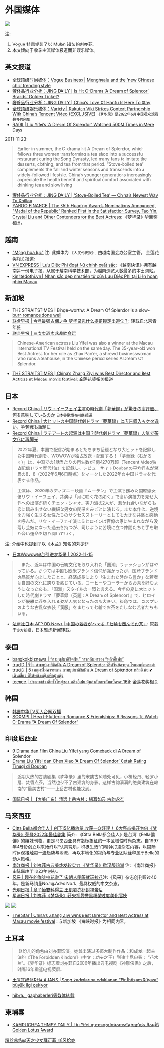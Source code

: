 # 外国媒体


![](/image/discuss/haiwai.jpg)

注: 
1. Vogue 特意提到了以 [Mulan](https://movies.disney.com/mulan-2020) 知名的刘亦菲。
2. 本文倾向于收录主流媒体报道而非娱乐媒体。

## 英文报道


* [全球顶级时尚媒体：Vogue Business | Menghualu and the ‘new Chinese chic’ trending style](https://www.voguebusiness.com/consumers/menghualu-and-the-new-chinese-chic-trending-style)
* [奢侈品行业分析：JING DAILY | Is Hit C-Drama ‘A Dream of Splendor’ Brands’ Golden Ticket?](https://jingdaily.com/cdrama-dream-of-splendor-collab-heytea-nayuki/)
* [奢侈品行业分析：JING DAILY | China’s Love Of Hanfu Is Here To Stay](https://jingdaily.com/china-hanfu-subculture-guochao/)
* [全球顶级娱乐媒体：Variety | Rakuten Viki Strikes Content Partnership With China’s Tencent Video (EXCLUSIVE)](https://variety.com/2022/global/news/rakuten-viki-china-tencent-video-1235418135/) `《梦华录》是2022年6月中国观众观看最多的剧集`
* [RADII | Liu Yifei’s ‘A Dream Of Splendor’ Watched 500M Times in Mere Days](https://radii.co/article/a-dream-of-splendor)

2011-11-23:

> Earlier in summer, the C-drama hit A Dream of Splendor, which follows three women transforming a tea shop into a successful restaurant during the Song Dynasty, led many fans to imitate the desserts, clothing, and tea from that period. “Stove-boiled tea” complements the fall and winter seasons and transcends into a widely-followed lifestyle. China’s younger generations increasingly appreciate the health benefit and spiritual comfort associated with drinking tea and slow living

* [奢侈品行业分析：JING DAILY | ‘Stove-Boiled Tea’ — China’s Newest Way To Chillax](https://jingdaily.com/china-stove-boiled-tea-fall-winter-2022/)
* [YAHOO FINANCE | The 35th Huading Awards Nominations Announced, "Medal of the Republic" Ranked First in the Satisfaction Survey, Tao Yin, Crystal Liu and Other Contenders for the Best Actress](https://finance.yahoo.com/news/35th-huading-awards-nominations-announced-203700541.html?guccounter=1): 《梦华录》华鼎奖相关。


## 越南

* ["Mộng hoa lục"](https://daibieunhandan.vn/van-hoa/mong-hoa-luc-i293274/) 注: 此媒体为 `《人民代表报》`, 由越南国会办公室主管。
 金莲花奖相关报道:
* [VN EXPRESS | Lưu Diệc Phi đoạt Nữ chính xuất sắc](https://vnexpress.net/luu-diec-phi-doat-nu-chinh-xuat-sac-4551233.html?continueFlag=900e4bb3b1d6a7383dd9165bc4964308): 《越南快讯》拥有越南第一份电子报，从属于越南科学技术部，为越南浏览人数最多的本土网站。
* [kinhtedothi.vn | Nhan sắc đẹp như tiên tử của Lưu Diệc Phi tại Liên hoan phim Macau](https://kinhtedothi.vn/nhan-sac-dep-nhu-tien-tu-cua-luu-diec-phi-tai-lien-hoan-phim-macau.html)

## 新加坡

* [THE STRAITSTIMES | Binge-worthy: A Dream Of Splendor is a slow-burn romance done well ](https://www.straitstimes.com/life/entertainment/binge-worthy-a-dream-of-splendor-is-a-slow-burn-romance-done-well)
* [联合早报 | 今年最强古偶之争 梦华录凭什么提前锁定出道位？](https://www.zaobao.com.sg/wencui/social/story20220612-1282152): 转载自北京青年报
* [联合早报 | 三女卖酒卖艺战胜命运](https://www.zaobao.com.sg/entertainment/story20220615-1283131)
> Chinese-American actress Liu Yifei was also a winner at the Macau International TV Festival held on the same day.
> The 35-year-old won Best Actress for her role as Zhao Pan’er, a shrewd businesswoman who runs a teahouse, in the Chinese period series A Dream Of Splendor.
* [THE STRAITSTIMES |  China’s Zhang Ziyi wins Best Director and Best Actress at Macau movie festival](https://www.straitstimes.com/life/entertainment/china-s-zhang-ziyi-wins-best-director-and-best-actress-at-macau-movie-festival): 金莲花奖相关报道

## 日本

* [Record China | リウ・イーフェイ主演の時代劇「夢華録」が驚きの高評価、何を意味しているのか](https://www.recordchina.co.jp/b896003-s36-c70-d0202.html) `日本谷歌发布相关报道`
* [Record China | 大ヒットの中国時代劇ドラマ「夢華録」は広告収入もケタ違い、争奪戦も話題に](https://www.recordchina.co.jp/b896528-s36-c70-d0196.html)
* [Record China | ラテアートの起源は中国？時代劇ドラマ「夢華録」人気で茶文化に再脚光](https://www.recordchina.co.jp/b896090-s36-c70-d0190.html)

> 2022年夏、本国で配信が始まるとたちまち話題となり大ヒットを記録した中国時代劇を、WOWOWが独占放送・配信する！「夢華録（むかろく）」は、中国での1話当たりの再生数が1億4270万超（Tencent Video独占配信ドラマ歴代1位）を記録し、レビューサイトDoubanの平均評点が驚異の8．8（2022年6月6日時点）をマークした2022年の中国ドラマを代表する作品。

> 主演は、2020年のディズニー映画『ムーラン』で主演を務めた国際派女優リウ・イーフェイ、共演は「月に咲く花の如く」で高い演技力を見せ大作への出演が続くチェン・シャオ。実力派の2人が、惹かれ合いながらも恋に踏み出せない繊細な男女の関係をみごとに演じる。また本作は、逆境を力強く生きる女性たちのサクセスストーリーとしても大きな共感と感動を呼んだ。リウ・イーフェイ演じるヒロインは官僚の家に生まれながら没落し芸妓になった過去を持つが、同じように苦境に立つ仲間たちと手を取り合い運命を切り開いていく。

注: 介绍中也提到了以《木兰》知名的刘亦菲

* [日本Wowow电台引进梦华录 | 2022-11-15](https://www.wowow.co.jp/release/006560)
> 　また、近年は中国の伝統文化を取り入れた「国潮」ファッションがはやっている。かつては中国も欧米ブランド信仰が強かったが、国産ブランドの品質が向上したことと、経済成長により「生まれた時から豊か」な若者は自国の文化に誇りを感じている。コーヒーやコーラーからお茶を好むようになったのも、「国潮」スタイルの一環と言える。今年の夏に大ヒットした時代劇ドラマ『夢華録（英題：A Dream of Splendor）』で、ヒロインが優雅に茶を入れる姿が人気となったのも大きい。街角では、コスプレのような古風な衣装「漢服」をまとって七輪でお茶をたしなむ若者たちもいる。

* [法新社日本 AFP BB News | 中国の若者がハマる「七輪を囲んでお茶」](https://www.afpbb.com/articles/-/3444123): 原载于`东方新报`，日本雅虎新闻转载。


## 泰国
* [bangkokbiznews | “สามบุปผาลิขิตฝัน” การกลับมาของ “หลิวอี้เฟย”](https://www.bangkokbiznews.com/lifestyle/1009476)
* [trueID | รีวิว สามบุปผาลิขิตฝัน A Dream of Splendor ซีรีส์จีนย้อนยุค โรแมนติกดราม่า](https://entertainment.trueid.net/detail/a6e9LwrgNwW6)
* [trueID | 5 เหตุผลไม่ควรพลาด สามบุปผาลิขิตฝัน A Dream of Splendor หลิวอี้เฟย 💕 เฉินเสี่ยว ซีรีส์พลังหญิงเพื่อผู้หญิง](https://entertainment.trueid.net/detail/Q59EqxdjMBm5)
* [teenee | ประกาศข่าวดีครั้งใหญ่ของ หลิวอี้เฟย คุ้มค่ากับการคัมแบ็ครอบ16ปี](https://entertain.teenee.com/chinese_star/258998.html): 金莲花奖相关


## 韩国


* [韩国中华TV买入台网双播](https://zhtv.cjenm.com/ko/menghualu/)
* [SOOMPI | Heart-Fluttering Romance & Friendships: 6 Reasons To Watch C-Drama “A Dream Of Splendor”](https://www.soompi.com/article/1535836wpp/heart-fluttering-romance-friendships-6-reasons-to-watch-c-drama-a-dream-of-splendor)


##  印度尼西亚
* [9 Drama dan Film China Liu Yifei yang Comeback di A Dream of Splendor](https://www.idntimes.com/hype/entertainment/nurfifi-arliani/film-china-liu-yifei-c1c2)
* [Drama Liu Yifei dan Chen Xiao ‘A Dream Of Splendor’ Cetak Rating Tinggi di Douban](https://overseasidol.com/drama-liu-yifei-dan-chen-xiao-a-dream-of-splendor-cetak-rating-tinggi-di-douban/)
> 近期大热的古装剧集《梦华录》里的宋韵古风随处可见，小楫轻舟、轻罗小扇、焚香点茶，当然也少不了古建筑的身影。这样古韵满满的绝美建筑在岭南的“最美古村”——上岳古村也能找到。
* [国际日报 | 【大美广东】清远上岳古村：锅耳如云 古韵永存](https://guojiribao.com/?p=191886)

## 马来西亚

* [Citta Bella都会佳人 | 创下15亿播放量 收获一众好评！ 6大亮点揭开为何《梦华录》荣登2022年最佳剧集](https://cittabella.my/2022/06/%e5%88%98%e4%ba%a6%e8%8f%b2-%e9%99%88%e6%99%93%e3%80%8a%e6%a2%a6%e5%8d%8e%e5%bd%95%e3%80%8b%e4%ba%ae%e7%82%b9/) 简介: 《Citta Bella都会佳人》是台湾《Bella儂儂》的姐妹刊物，更是马来西亚具有指标象征的一本区域性时尚杂志。自1997年4月份创立以来始终以“认真玩乐，积极生活”的精神打造杂志内容，以国际时尚观接触每一波趋势与潮流，再以本地化的视角与专业团队诠释属于Bella的动人风格。
* [南洋商报 | 刘亦菲古典美焕发软实力 《梦华录》掀汉服热潮](https://www.enanyang.my/%E4%BA%9A%E6%B4%B2%E5%91%A8%E5%88%8A%E4%B8%93%E5%8C%BA/%E5%88%98%E4%BA%A6%E8%8F%B2%E5%8F%A4%E5%85%B8%E7%BE%8E%E7%84%95%E5%8F%91%E8%BD%AF%E5%AE%9E%E5%8A%9B-%E3%80%8A%E6%A2%A6%E5%8D%8E%E5%BD%95%E3%80%8B%E6%8E%80%E6%B1%89%E6%9C%8D%E7%83%AD%E6%BD%AE) 注: 《南洋商报》由陈嘉庚于1923年创办。
* [风采 | 现在的咖啡拉花逊了 宋朝人喝茶就玩拉花](https://feminine.com.my/news/%e7%8e%b0%e5%9c%a8%e7%9a%84%e5%92%96%e5%95%a1%e6%8b%89%e8%8a%b1%e9%80%8a%e4%ba%86-%e5%ae%8b%e6%9c%9d%e4%ba%ba%e5%96%9d%e8%8c%b6%e5%b0%b1%e7%8e%a9%e6%8b%89%e8%8a%b1/)注:《风采》杂志创刊超过40年，是新马销量No.1与Adex No.1、最具权威的中文杂志。
* [光明日报 | 章子怡雙料得主 王凱劉亦菲封視帝后](https://guangming.com.my/%E7%AB%A0%E5%AD%90%E6%80%A1%E9%9B%99%E6%96%99%E5%BE%97%E4%B8%BB-%E7%8E%8B%E5%87%B1%E5%8A%89%E4%BA%A6%E8%8F%B2%E5%B0%81%E8%A6%96%E5%B8%9D%E5%90%8E)
* [星洲日报 | 刘亦菲《梦华录》获央视赞誉黑粉酸过度美化官伎](https://www.sinchew.com.my/20220617/%E5%88%98%E4%BA%A6%E8%8F%B2%E3%80%8A%E6%A2%A6%E5%8D%8E%E5%BD%95%E3%80%8B%E8%8E%B7%E5%A4%AE%E8%A7%86%E8%B5%9E%E8%AA%89%E3%80%80%E9%BB%91%E7%B2%89%E9%85%B8%E8%BF%87%E5%BA%A6%E7%BE%8E%E5%8C%96%E5%AE%98/)

![](/image/discuss/media/xz-1.webp)
![](/image/discuss/media/xz.webp)
* [The Star | China’s Zhang Ziyi wins Best Director and Best Actress at Macau movie festival](https://www.thestar.com.my/lifestyle/entertainment/2022/12/23/chinas-zhang-ziyi-wins-best-director-and-best-actress-at-macau-movie-festival)
: 与新加坡 《海峡时报》为相同内容。

## 土耳其

>  赵盼儿的角色由刘亦菲饰演。她曾出演过多部大制作作品：和成龙一起主演的《The Forbidden Kindom》（中文：功夫之王）到迪士尼电影： “花木兰”。《梦华录》标志着刘亦菲自2006年播出的电视剧《神雕侠侣》之后，时隔16年重返电视荧屏。
* [土耳其媒体RHA AJANS | Song kadınlarına odaklanan “Bir İhtişam Rüyası” büyük ilgi çekiyor](https://rhaajans.com/haber/11403268/song-kadinlarina-odaklanan-bir-ihtisam-ruyasi-buyuk-ilgi-cekiyor)


* [hibya、gaphaberleri等媒体转载](https://www.gaphaberleri.com/mobil/haber/93504/song-kadinlarina-odaklanan-bir-ihtisam-ruyasi-buyuk-ilgi-cekiyor.html)


## 柬埔寨

* [KAMPUCHEA THMEY DAILY | Liu Yifei ឈ្នះពានរង្វាន់ជាតារាសម្តែងល្អបំផុត ពីកម្មវិធី Golden Lotus Award](https://www.kampucheathmey.com/entertainment/435629)

[粉丝总结@天才少女拜可菲_听风拾亦](https://weibo.com/5288723535/LFfzxf2PH)
